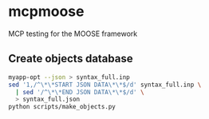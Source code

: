 # mcpmoose
MCP testing for the MOOSE framework

## Create objects database
```bash
myapp-opt --json > syntax_full.inp
sed '1,/^\*\*START JSON DATA\*\*$/d' syntax_full.inp \
  | sed '/^\*\*END JSON DATA\*\*$/d' \
  > syntax_full.json
python scripts/make_objects.py
```
